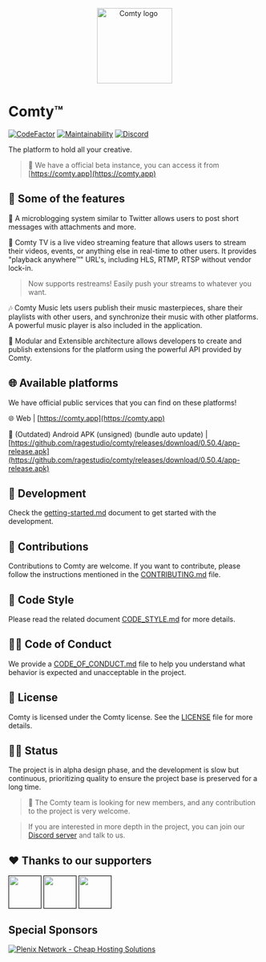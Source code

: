 <p align="center">
<img
    alt="Comty logo"
    src="https://storage.ragestudio.net/rstudio/branding/comty/iso/basic_alt.svg"
    height="150px"
/>
</p>

# Comty™
[![CodeFactor](https://www.codefactor.io/repository/github/ragestudio/comty/badge)](https://www.codefactor.io/repository/github/ragestudio/comty)
[![Maintainability](https://api.codeclimate.com/v1/badges/f89a278695d0a1301fe5/maintainability)](https://codeclimate.com/github/srgooglo/comty/maintainability)
[![Discord](https://img.shields.io/discord/769176303978938389?label=Discord)](https://discord.gg/yxQR6EXf2F)

The platform to hold all your creative.

> 👋 We have a official beta instance, you can access it from [https://comty.app](https://comty.app)

## 🌟 Some of the features
📝 A microblogging system similar to Twitter allows users to post short messages with attachments and more.

🎥 Comty TV is a live video streaming feature that allows users to stream their videos, events, or anything else in real-time to other users. It provides "playback anywhere™" URL's, including HLS, RTMP, RTSP without vendor lock-in.

> Now supports restreams! Easily push your streams to whatever you want.

🎶 Comty Music lets users publish their music masterpieces, share their playlists with other users, and synchronize their music with other platforms. A powerful music player is also included in the application.

🧩 Modular and Extensible architecture allows developers to create and publish extensions for the platform using the powerful API provided by Comty.

## 🌐 Available platforms
We have official public services that you can find on these platforms!

🌐 Web | [https://comty.app](https://comty.app)

📱 (Outdated) Android APK (unsigned) (bundle auto update) | [https://github.com/ragestudio/comty/releases/download/0.50.4/app-release.apk](https://github.com/ragestudio/comty/releases/download/0.50.4/app-release.apk)

## 🚀 Development
Check the [getting-started.md](./docs/development/getting-started.md) document to get started with the development.

## 🤝 Contributions
Contributions to Comty are welcome. If you want to contribute, please follow the instructions mentioned in the [CONTRIBUTING.md](./CONTRIBUTING.md) file.

## 💅 Code Style
Please read the related document [CODE_STYLE.md](./CODE_STYLE.md) for more details.

## 🧑‍💻 Code of Conduct
We provide a [CODE_OF_CONDUCT.md](./CODE_OF_CONDUCT.md) file to help you understand what behavior is expected and unacceptable in the project.

## 📜 License
Comty is licensed under the Comty license. See the [LICENSE](./LICENSE) file for more details.

## 🧑‍🔬 Status
The project is in alpha design phase, and the development is slow but continuous, prioritizing quality to ensure the project base is preserved for a long time.

> 👥 The Comty team is looking for new members, and any contribution to the project is very welcome.

> If you are interested in more depth in the project, you can join our [Discord server](https://discord.gg/yxQR6EXf2F) and talk to us.

## :heart: Thanks to our supporters
<kbd><img src="https://avatars.githubusercontent.com/u/94137617?v=4" href="https://github.com/SoyRage" height="64" width="64" border="1px" align="center"></kbd>
<kbd><img src="https://avatars.githubusercontent.com/u/84641340?v=4" href="https://github.com/FoxasFoxVulpes" height="64" width="64" border="1px" align="center"></kbd>
<kbd><img src="https://avatars.githubusercontent.com/u/179495972?v=4" href="https://github.com/asiersinmasdev" height="64" width="64" border="1px" align="center"></kbd>

## Special Sponsors
[![Plenix Network - Cheap Hosting Solutions](https://storage.ragestudio.net/comty-static-assets/sponsors/plenix_board.png)](https://plenix.net)
